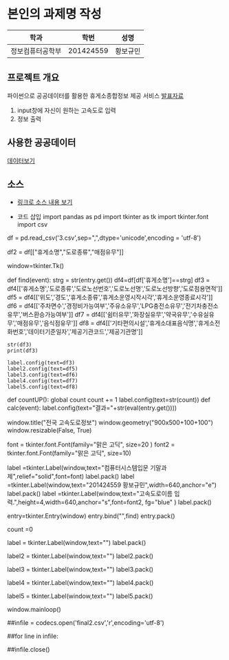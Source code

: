 # 본인의 과제명 작성

학과 | 학번 | 성명
---- | ---- | ---- 
정보컴퓨터공학부 |201424559 |황보규민


## 프로젝트 개요
파이썬으로 공공데이터를 활용한 휴게소종합정보 제공 서비스
[발표자료](https://github.com/ghkdqhrbals/computerSystem/blob/master/%EC%BB%B4%EC%8B%9C%EC%9E%85%EA%B8%B0%EB%A7%90%EB%B0%9C%ED%91%9C201424559.pptx)
1. input창에 자신이 원하는 고속도로 입력
2. 정보 출력

## 사용한 공공데이터 
[데이터보기](https://github.com/ghkdqhrbals/computerSystem/blob/master/3.csv)

## 소스
* [링크로 소스 내용 보기](https://github.com/ghkdqhrbals/computerSystem/blob/master/201424559_황보규민.py) 

* 코드 삽입
import pandas as pd
import tkinter as tk
import tkinter.font
import csv

df = pd.read_csv('3.csv',sep=",",dtype='unicode',encoding = 'utf-8')

df2 = df[["휴게소명","도로종류","매점유무"]]


window=tkinter.Tk()

def find(event):
    strg = str(entry.get())
    df4=df[df['휴게소명']==strg]
    df3 = df4[['휴게소명','도로종류','도로노선번호','도로노선명','도로노선방향','도로점용면적']]
    df5 = df4[['위도','경도','휴게소종류','휴게소운영시작시각','휴게소운영종료시각']]
    df6 = df4[['주차면수','경정비가능여부','주유소유무','LPG충전소유무','전기차충전소유무','버스환승가능여부']]
    df7 = df4[['쉼터유무','화장실유무','약국유무','수유실유무','매점유무','음식점유무']]
    df8 = df4[['기타편의시설','휴게소대표음식명','휴게소전화번호','데이터기준일자','제공기관코드','제공기관명']]

    str(df3)
    print(df3)

    label.config(text=df3)
    label2.config(text=df5)
    label3.config(text=df6)
    label4.config(text=df7)
    label5.config(text=df8)
def countUP():
    global count
    count += 1
    label.config(text=str(count))
def calc(event):
    label.config(text="결과="+str(eval(entry.get())))

window.title("전국 고속도로정보")
window.geometry("900x500+100+100")
window.resizable(False, True)

font = tkinter.font.Font(family="맑은 고딕", size=20 )
font2 = tkinter.font.Font(family="맑은 고딕", size=10)

label =tkinter.Label(window,text="컴퓨터시스템입문 기말과제",relief="solid",font=font)
label.pack()
label =tkinter.Label(window,text="201424559 황보규민",width=640,anchor="e")
label.pack()
label =tkinter.Label(window,text="고속도로이름 입력.",height=4,width=640,anchor="s",font=font2, fg="blue" )
label.pack()

entry=tkinter.Entry(window)
entry.bind("<Return>",find)
entry.pack()

count =0


label = tkinter.Label(window,text="")
label.pack()

label2 = tkinter.Label(window,text="")
label2.pack()

label3 = tkinter.Label(window,text="")
label3.pack()

label4 = tkinter.Label(window,text="")
label4.pack()

label5 = tkinter.Label(window,text="")
label5.pack()






window.mainloop()

##infile = codecs.open('final2.csv','r',encoding='utf-8')

##for line in infile:


##infile.close()
